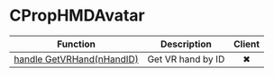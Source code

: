 # CPropHMDAvatar
Function|Description|Client
--|--|:--:
[handle GetVRHand(nHandID)](GetVRHand)|Get VR hand by ID|✖
